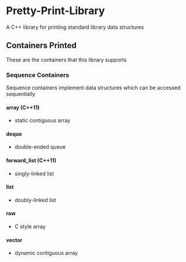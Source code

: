 # Pretty-Print-Library

A C++ library for printing standard library data structures

## Containers Printed
These are the containers that this library supports

### Sequence Containers
Sequence containers implement data structures which can be accessed sequentially

#### array (C++11)
* static contiguous array
#### deque
* double-ended queue
#### forward_list (C++11)
* singly-linked list
#### list
* doubly-linked list
#### raw
* C style array
#### vector
* dynamic contiguous array
